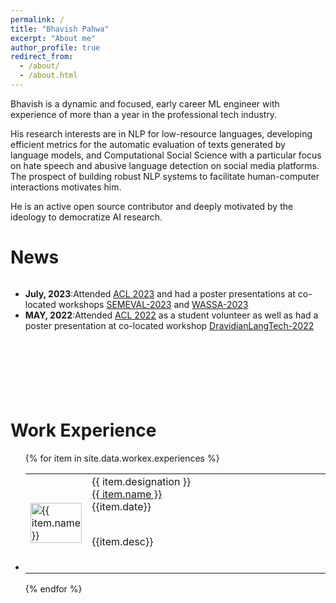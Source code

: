 ```yaml
---
permalink: /
title: "Bhavish Pahwa"
excerpt: "About me"
author_profile: true
redirect_from: 
  - /about/
  - /about.html
---
```


Bhavish is a dynamic and focused, early career ML engineer with experience of more than a year in the professional tech industry. 

His research interests are in NLP for low-resource languages, developing efficient metrics for the automatic evaluation of texts generated by language models, and Computational Social Science with a particular focus on hate speech and abusive language detection on social media platforms. The prospect of building robust NLP systems to facilitate human-computer interactions motivates him.


He is an active open source contributor and deeply motivated by the ideology to democratize AI research.

# News

<div style="overflow-y:scroll; height:12em;">
<ul>
<li class="a"><strong>July, 2023</strong>:Attended <a href="https://2023.aclweb.org/" target="_blank">ACL 2023</a> and had a poster presentations at co-located workshops <a href="https://semeval.github.io/SemEval2023/" target="_blank">SEMEVAL-2023</a>  and <a href="https://wassa-workshop.github.io/" target="_blank">WASSA-2023</a> </li>
<li class="a"><strong>MAY, 2022</strong>:Attended <a href="https://www.2022.aclweb.org/" target="_blank">ACL 2022</a> as a student volunteer as well as had a poster presentation at co-located workshop <a href="https://dravidianlangtech.github.io/2022/" target="_blank">DravidianLangTech-2022</a> </li>
</ul>
</div>
<br>

# Work Experience

<ul>
{% for item in site.data.workex.experiences %}
<li class="a">
  <table class="a"><tr>
  <td class="a" width="20%"><img class="padded-image" src="/images/{{ item.img-path }}" alt="{{ item.name }}" style="width:100%"></td>
  <td class="a" width="80%">
  <span class="designation">{{ item.designation }}</span><br>
  <a class="company" href="{{ item.url }}" target="_blank">{{ item.name }}</a><br>
  <span class="date">{{item.date}}</span><br>
  <p class="desc">
  <br>
  {{item.desc}}
  </p><br>
  </td>
  </tr></table>
  </li>
{% endfor %}
</ul>

<br>
